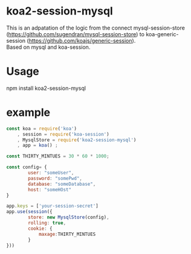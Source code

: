 koa2-session-mysql
=================
This is an adpatation of the logic from the connect mysql-session-store (https://github.com/sugendran/mysql-session-store) to koa-generic-session (https://github.com/koajs/generic-session).    
Based on mysql and koa-session.

Usage
=================
npm install koa2-session-mysql


example
=================
```js
const koa = require('koa')
    , session = require('koa-session')
    , MysqlStore = require('koa2-session-mysql')
    , app = koa() ;

const THIRTY_MINTUES = 30 * 60 * 1000;

const config= {
        user: "someUser",
        password: "somePwd",
        database: "someDatabase",
        host: "someHOst"
}

app.keys = ['your-session-secret']
app.use(session({
        store: new MysqlStore(config),
        rolling: true,
        cookie: {
            maxage:THIRTY_MINTUES
        }
}))

